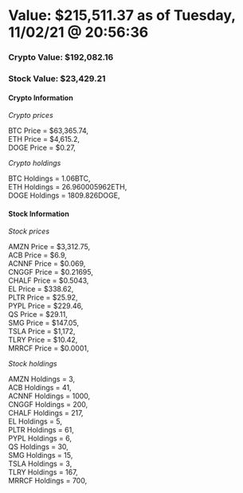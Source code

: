 # Value: $215,511.37 as of Tuesday, 11/02/21 @ 20:56:36 

### Crypto Value: $192,082.16

### Stock Value: $23,429.21

#### Crypto Information 
*Crypto prices* 

BTC Price = $63,365.74,  
ETH Price = $4,615.2,  
DOGE Price = $0.27,  


*Crypto holdings* 

BTC Holdings = 1.06BTC,  
ETH Holdings = 26.960005962ETH,  
DOGE Holdings = 1809.826DOGE,  


#### Stock Information 

*Stock prices* 

AMZN Price = $3,312.75,  
ACB Price = $6.9,  
ACNNF Price = $0.069,  
CNGGF Price = $0.21695,  
CHALF Price = $0.5043,  
EL Price = $338.62,  
PLTR Price = $25.92,  
PYPL Price = $229.46,  
QS Price = $29.11,  
SMG Price = $147.05,  
TSLA Price = $1,172,  
TLRY Price = $10.42,  
MRRCF Price = $0.0001,  


*Stock holdings* 

AMZN Holdings = 3,  
ACB Holdings = 41,  
ACNNF Holdings = 1000,  
CNGGF Holdings = 200,  
CHALF Holdings = 217,  
EL Holdings = 5,  
PLTR Holdings = 61,  
PYPL Holdings = 6,  
QS Holdings = 30,  
SMG Holdings = 15,  
TSLA Holdings = 3,  
TLRY Holdings = 167,  
MRRCF Holdings = 700,  


